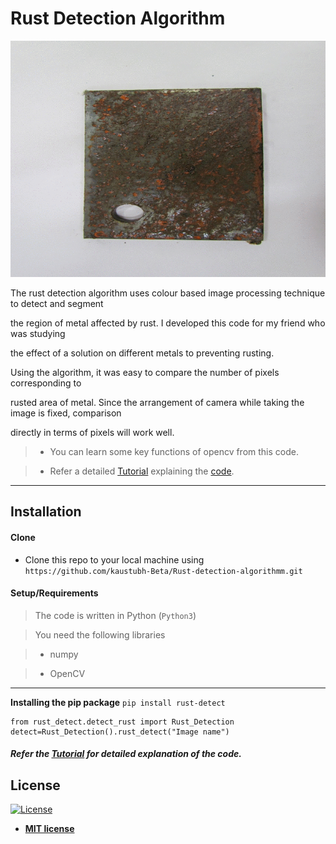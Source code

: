 # Rust Detection Algorithm



![Recordit GIF](ezgif.com-gif-maker.gif) 


The rust detection algorithm uses colour based image processing technique to detect and segment 

the region of metal affected by rust. I developed this code for my friend who was studying 

the effect of a solution on different metals to preventing rusting.



Using the algorithm, it was easy to compare the number of pixels corresponding to

rusted area of metal. Since the arrangement of camera while taking the image is fixed, comparison 

directly in terms of pixels will work well.



>- You can learn some key functions of opencv from this code. 

>- Refer a detailed [Tutorial](Tutorial.md) explaining the [code](Rust_Detection.py).



---







## Installation



#### Clone



- Clone this repo to your local machine using `https://github.com/kaustubh-Beta/Rust-detection-algorithmm.git`



#### Setup/Requirements



> The code is written in Python (`Python3`)

> You need the following libraries

> - numpy

> - OpenCV

---
**Installing the pip package** 
```pip install rust-detect```
```
from rust_detect.detect_rust import Rust_Detection
detect=Rust_Detection().rust_detect("Image name")
```

##### Refer the [Tutorial](Tutorial.md) for detailed explanation of the code.







## License



[![License](http://img.shields.io/:license-mit-blue.svg?style=flat-square)](http://badges.mit-license.org)



- **[MIT license](http://opensource.org/licenses/mit-license.php)**



